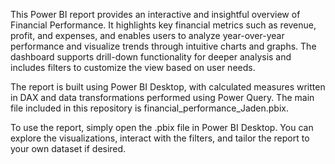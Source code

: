 This Power BI report provides an interactive and insightful overview of Financial Performance. It highlights key financial metrics such as revenue, profit, and expenses, and enables users to analyze year-over-year performance and visualize trends through intuitive charts and graphs. The dashboard supports drill-down functionality for deeper analysis and includes filters to customize the view based on user needs.

The report is built using Power BI Desktop, with calculated measures written in DAX and data transformations performed using Power Query. The main file included in this repository is financial_performance_Jaden.pbix.

To use the report, simply open the .pbix file in Power BI Desktop. You can explore the visualizations, interact with the filters, and tailor the report to your own dataset if desired.


